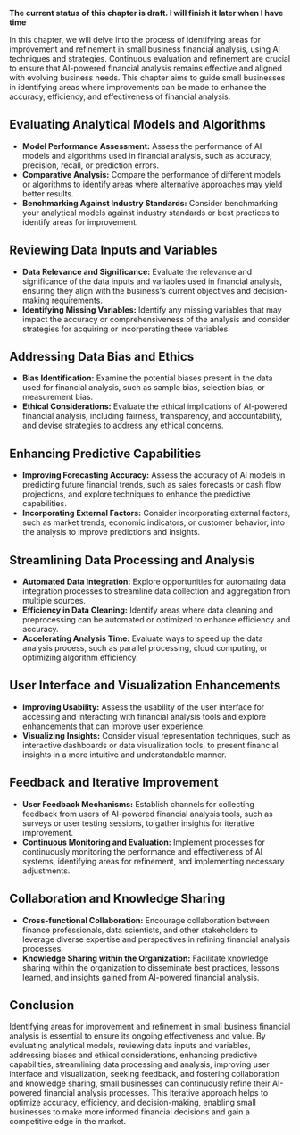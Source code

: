 **The current status of this chapter is draft. I will finish it later when I have time**

In this chapter, we will delve into the process of identifying areas for improvement and refinement in small business financial analysis, using AI techniques and strategies. Continuous evaluation and refinement are crucial to ensure that AI-powered financial analysis remains effective and aligned with evolving business needs. This chapter aims to guide small businesses in identifying areas where improvements can be made to enhance the accuracy, efficiency, and effectiveness of financial analysis.

Evaluating Analytical Models and Algorithms
-------------------------------------------

* **Model Performance Assessment:** Assess the performance of AI models and algorithms used in financial analysis, such as accuracy, precision, recall, or prediction errors.
* **Comparative Analysis:** Compare the performance of different models or algorithms to identify areas where alternative approaches may yield better results.
* **Benchmarking Against Industry Standards:** Consider benchmarking your analytical models against industry standards or best practices to identify areas for improvement.

Reviewing Data Inputs and Variables
-----------------------------------

* **Data Relevance and Significance:** Evaluate the relevance and significance of the data inputs and variables used in financial analysis, ensuring they align with the business's current objectives and decision-making requirements.
* **Identifying Missing Variables:** Identify any missing variables that may impact the accuracy or comprehensiveness of the analysis and consider strategies for acquiring or incorporating these variables.

Addressing Data Bias and Ethics
-------------------------------

* **Bias Identification:** Examine the potential biases present in the data used for financial analysis, such as sample bias, selection bias, or measurement bias.
* **Ethical Considerations:** Evaluate the ethical implications of AI-powered financial analysis, including fairness, transparency, and accountability, and devise strategies to address any ethical concerns.

Enhancing Predictive Capabilities
---------------------------------

* **Improving Forecasting Accuracy:** Assess the accuracy of AI models in predicting future financial trends, such as sales forecasts or cash flow projections, and explore techniques to enhance the predictive capabilities.
* **Incorporating External Factors:** Consider incorporating external factors, such as market trends, economic indicators, or customer behavior, into the analysis to improve predictions and insights.

Streamlining Data Processing and Analysis
-----------------------------------------

* **Automated Data Integration:** Explore opportunities for automating data integration processes to streamline data collection and aggregation from multiple sources.
* **Efficiency in Data Cleaning:** Identify areas where data cleaning and preprocessing can be automated or optimized to enhance efficiency and accuracy.
* **Accelerating Analysis Time:** Evaluate ways to speed up the data analysis process, such as parallel processing, cloud computing, or optimizing algorithm efficiency.

User Interface and Visualization Enhancements
---------------------------------------------

* **Improving Usability:** Assess the usability of the user interface for accessing and interacting with financial analysis tools and explore enhancements that can improve user experience.
* **Visualizing Insights:** Consider visual representation techniques, such as interactive dashboards or data visualization tools, to present financial insights in a more intuitive and understandable manner.

Feedback and Iterative Improvement
----------------------------------

* **User Feedback Mechanisms:** Establish channels for collecting feedback from users of AI-powered financial analysis tools, such as surveys or user testing sessions, to gather insights for iterative improvement.
* **Continuous Monitoring and Evaluation:** Implement processes for continuously monitoring the performance and effectiveness of AI systems, identifying areas for refinement, and implementing necessary adjustments.

Collaboration and Knowledge Sharing
-----------------------------------

* **Cross-functional Collaboration:** Encourage collaboration between finance professionals, data scientists, and other stakeholders to leverage diverse expertise and perspectives in refining financial analysis processes.
* **Knowledge Sharing within the Organization:** Facilitate knowledge sharing within the organization to disseminate best practices, lessons learned, and insights gained from AI-powered financial analysis.

Conclusion
----------

Identifying areas for improvement and refinement in small business financial analysis is essential to ensure its ongoing effectiveness and value. By evaluating analytical models, reviewing data inputs and variables, addressing biases and ethical considerations, enhancing predictive capabilities, streamlining data processing and analysis, improving user interface and visualization, seeking feedback, and fostering collaboration and knowledge sharing, small businesses can continuously refine their AI-powered financial analysis processes. This iterative approach helps to optimize accuracy, efficiency, and decision-making, enabling small businesses to make more informed financial decisions and gain a competitive edge in the market.
